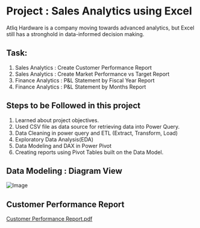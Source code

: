 # Project : Sales Analytics using Excel
 <u></u> 
Atliq Hardware is a company moving towards advanced analytics, but Excel still has a stronghold in data-informed decision making.

## Task:
<u></u>
1. Sales Analytics : Create Customer Performance Report
2. Sales Analytics : Create Market Performance vs Target Report
3. Finance Analytics : P&L Statement by Fiscal Year Report
4. Finance Analytics : P&L Statement by Months Report

## Steps to be Followed in this project
<u></u>
1. Learned about project objectives.
3. Used CSV file as data source for retrieving data into Power Query.
4. Data Cleaning in power query and ETL (Extract, Transform, Load)
5. Exploratory Data Analysis(EDA)
6. Data Modeling and DAX in Power Pivot
7. Creating reports using Pivot Tables built on the Data Model.


## Data Modeling : Diagram View
![Image](https://github.com/user-attachments/assets/b984cbcd-41d2-4ae0-b339-1c408103d15e)


## Customer Performance Report
[Customer Performance Report.pdf](https://github.com/user-attachments/files/20638520/Customer.Performance.Report.pdf)
